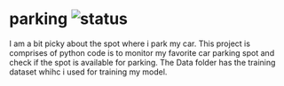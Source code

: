 # parking     ![status](https://github.com/nkaria1/parking/actions/workflows/python-ci.yml/badge.svg)

I am a bit picky about the spot where i park my car. This project is comprises of python code is to monitor my favorite car parking spot and check if the spot is available for parking. The Data folder has the training dataset whihc i used for training my model.
